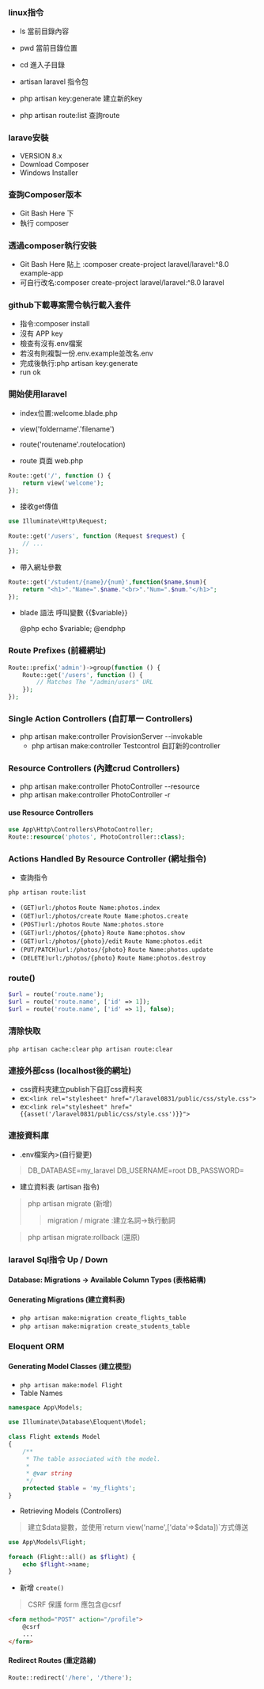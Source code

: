 ### linux指令
* ls 當前目錄內容
* pwd 當前目錄位置
* cd  進入子目錄

* artisan laravel 指令包
* php artisan key:generate 建立新的key
* php artisan route:list 查詢route

### larave安裝
* VERSION 8.x
* Download Composer
* Windows Installer

### 查詢Composer版本
* Git Bash Here 下
* 執行 composer

### 透過composer執行安裝
* Git Bash Here 貼上 :composer create-project laravel/laravel:^8.0 example-app
* 可自行改名:composer create-project laravel/laravel:^8.0 laravel

### github下載專案需令執行載入套件
* 指令:composer install
* 沒有 APP key
* 檢查有沒有.env檔案
* 若沒有則複製一份.env.example並改名.env
* 完成後執行:php artisan key:generate
* run ok

### 開始使用laravel
* index位置:welcome.blade.php
* view('foldername'.'filename')
* route('routename'.routelocation)

* route 頁面 web.php
```php 
Route::get('/', function () {
    return view('welcome');
});
```

* 接收get傳值
```php
use Illuminate\Http\Request;
 
Route::get('/users', function (Request $request) {
    // ...
});

```
* 帶入網址參數
```php
Route::get('/student/{name}/{num}',function($name,$num){
    return "<h1>"."Name=".$name."<br>"."Num=".$num."</h1>";
});
```

* blade 語法 呼叫變數
    {{$variable}}

    @php
    echo $variable;
    @endphp

### Route Prefixes (前綴網址)
```php
Route::prefix('admin')->group(function () {
    Route::get('/users', function () {
        // Matches The "/admin/users" URL
    });
});
```

### Single Action Controllers (自訂單一 Controllers)
* php artisan make:controller ProvisionServer --invokable
    * php artisan make:controller Testcontrol 自訂新的controller

### Resource Controllers (內建crud Controllers)
* php artisan make:controller PhotoController --resource
* php artisan make:controller PhotoController -r

#### use Resource Controllers
```php
use App\Http\Controllers\PhotoController;
Route::resource('photos', PhotoController::class);
```

### Actions Handled By Resource Controller (網址指令)

* 查詢指令
```
php artisan route:list
```
* `(GET)url:/photos`                `Route Name:photos.index`
* `(GET)url:/photos/create`         `Route Name:photos.create`
* `(POST)url:/photos`               `Route Name:photos.store`
* `(GET)url:/photos/{photo}`        `Route Name:photos.show`
* `(GET)url:/photos/{photo}/edit`   `Route Name:photos.edit`
* `(PUT/PATCH)url:/photos/{photo}`  `Route Name:photos.update`
* `(DELETE)url:/photos/{photo}`     `Route Name:photos.destroy`

### route()
```php
$url = route('route.name');
$url = route('route.name', ['id' => 1]);
$url = route('route.name', ['id' => 1], false);
```
### 清除快取
`php artisan cache:clear`
`php artisan route:clear`

### 連接外部css (localhost後的網址)

* css資料夾建立publish下自訂css資料夾
* ex:`<link rel="stylesheet" href="/laravel0831/public/css/style.css">`
* ex:`<link rel="stylesheet" href="{{asset('/laravel0831/public/css/style.css')}}">`

### 連接資料庫
* .env檔案內>(自行變更)
> DB_DATABASE=my_laravel 
> DB_USERNAME=root
> DB_PASSWORD=
* 建立資料表 (artisan 指令)
> php artisan migrate (新增)
>> migration / migrate :建立名詞->執行動詞

> php artisan migrate:rollback (還原)

### laravel Sql指令 Up / Down
#### Database: Migrations -> Available Column Types (表格結構)

#### Generating Migrations (建立資料表)
* `php artisan make:migration create_flights_table`
* `php artisan make:migration create_students_table`

### Eloquent ORM
#### Generating Model Classes (建立模型)
* `php artisan make:model Flight`
* Table Names
```php
namespace App\Models;
 
use Illuminate\Database\Eloquent\Model;
 
class Flight extends Model
{
    /**
     * The table associated with the model.
     *
     * @var string
     */
    protected $table = 'my_flights';
}
```

* Retrieving Models (Controllers)
> 建立$data變數，並使用`return view('name',['data'=>$data])`方式傳送
```php
use App\Models\Flight;
 
foreach (Flight::all() as $flight) {
    echo $flight->name;
}
```

* 新增 `create()`
> CSRF 保護 form 應包含@csrf
```html
<form method="POST" action="/profile">
    @csrf
    ...
</form>
```

#### Redirect Routes (重定路線)
```php
Route::redirect('/here', '/there');
```

